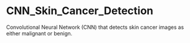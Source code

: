 # CNN_Skin_Cancer_Detection
Convolutional Neural Network (CNN) that detects skin cancer images as either malignant or benign.
